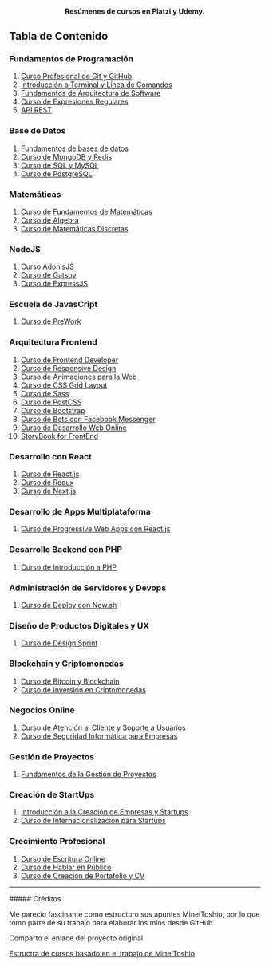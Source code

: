 <h4 align="center">Resúmenes de cursos en Platzi y Udemy.</h4>

## Tabla de Contenido

### Fundamentos de Programación
1. [Curso Profesional de Git y GitHub](Curso%20Profesional%20de%20Git%20y%20GitHub/README.md#curso-profesional-de-git-y-github)
2. [Introducción a Terminal y Línea de Comandos](Introducción%20a%20Terminal%20y%20Línea%20de%20Comandos/README.md#introducción-a-terminal-y-línea-de-comandos)
3. [Fundamentos de Arquitectura de Software](Fundamentos%20de%20Arquitectura%20de%20Software/README.md#fundamentos-de-arquitectura-de-software)
4. [Curso de Expresiones Regulares](Curso%20de%20Expresiones%20Regulares/README.md#Curso-de-Expresiones-Regulares) 
5. [API REST](Curso%20de%20API%20Rest/README.md)

### Base de Datos
1. [Fundamentos de bases de datos](Fundamentos%20de%20Bases%20de%20Datos/README.md)
2. [Curso de MongoDB y Redis](Curso%20de%20MongoDB%20y%20Redis/README.md#curso-de-mongodb-y-redis)
3. [Curso de SQL y MySQL](Curso%20de%20SQL%20y%20MySQL/README.md)
4. [Curso de PostgreSQL](Curso%20de%20PostgreSQL/README.md)

### Matemáticas
1. [Curso de Fundamentos de Matemáticas](Curso%20de%20Fundamentos%20de%20Matemáticas/README.md)
2. [Curso de Algebra](Curso%20de%20Algebra/README.md)
3. [Curso de Matemáticas Discretas](Curso%20de%20MD/README.md)

### NodeJS
1. [Curso AdonisJS](Curso%20de%20AdonisJS/README.md#%20Curso%20de%20AdonisJS)
2. [Curso de Gatsby](Curso%20de%20GatsbyJS/README.md#%20Curso%20de%20GatsbyJS)
3. [Curso de ExpressJS](Curso%20de%20ExpressJS/README.md)
   
### Escuela de JavasCript
1. [Curso de PreWork](Curso%20de%20PreWork/README.md#%20Curso%20de%20PreWork)

### Arquitectura Frontend
1. [Curso de Frontend Developer](Curso%20de%20Frontend%20Developer/README.md)
2. [Curso de Responsive Design](Curso%20de%20Responsive%20Design/README.md#curso-de-responsive-design)
3. [Curso de Animaciones para la Web](Curso%20de%20Animaciones%20para%20la%20Web/README.md#curso-de-animaciones-para-la-web)
4. [Curso de CSS Grid Layout](Curso%20de%20CSS%20Grid%20Layout/README.md#curso-de-css-grid-layout)
5. [Curso de Sass](Curso%20de%20Sass/README.md#curso-de-sass)
6. [Curso de PostCSS](Curso%20de%20PostCSS/README.md#curso-de-postcss)
7. [Curso de Bootstrap](Curso%20de%20Bootstrap/README.md#curso-de-bootstrap)
8. [Curso de Bots con Facebook Messenger](Curso%20de%20Bots%20con%20Facebook%20Messenger/README.md#curso-de-bots-con-facebook-messenger)
9. [Curso de Desarrollo Web Online](Curso%20de%20Desarrollo%20Web%20Online/README.md#curso-de-desarrollo-web-online)
10. [StoryBook for FrontEnd](Curso%20de%20StoryBook/README.md)

### Desarrollo con React
1. [Curso de React.js](Curso%20de%20React.js/README.md#curso-de-reactjs)
2. [Curso de Redux](Curso%20de%20Redux/README.md#curso-de-redux)
3. [Curso de Next.js](Curso%20de%20Next.js/README.md#curso-de-nextjs)

### Desarrollo de Apps Multiplataforma
1. [Curso de Progressive Web Apps con React.js](Curso%20de%20Progressive%20Web%20Apps%20con%20React.js/README.md#curso-de-progressive-web-apps-con-reactjs)

### Desarrollo Backend con PHP
1. [Curso de Introducción a PHP](Curso%20de%20Introducción%20a%20PHP/README.md#curso-de-introducción-a-php)

### Administración de Servidores y Devops
1. [Curso de Deploy con Now.sh](Curso%20de%20Deploy%20con%20Now.sh/README.md#curso-de-deploy-con-nowsh)

### Diseño de Productos Digitales y UX
1. [Curso de Design Sprint](Curso%20de%20Design%20Sprint/README.md#curso-de-design-sprint)

### Blockchain y Criptomonedas
1. [Curso de Bitcoin y Blockchain](Curso%20de%20Bitcoin%20y%20Blockchain/README.md#curso-de-bitcoin-y-blockchain)
2. [Curso de Inversión en Criptomonedas](Curso%20de%20Inversión%20en%20Criptomonedas/README.md#curso-de-inversión-en-criptomonedas)

### Negocios Online
1. [Curso de Atención al Cliente y Soporte a Usuarios](Curso%20de%20Atención%20al%20Cliente%20y%20Soporte%20a%20Usuarios/README.md#curso-de-atención-al-cliente-y-soporte-a-usuarios)
2. [Curso de Seguridad Informática para Empresas](Curso%20de%20Seguridad%20Informática%20para%20Empresas/README.md#curso-de-seguridad-informática-para-empresas)

### Gestión de Proyectos
1. [Fundamentos de la Gestión de Proyectos](Fundamentos%20de%20la%20Gestión%20de%20Proyectos/README.md#fundamentos-de-la-gestión-de-proyectos)

### Creación de StartUps
1. [Introducción a la Creación de Empresas y Startups](Introducción%20a%20la%20Creación%20de%20Empresas%20y%20Startups/README.md#introducción-a-la-creación-de-empresas-y-startups)
2. [Curso de Internacionalización para Startups](Curso%20de%20Internacionalización%20para%20Startups/README.md#curso-de-internacionalización-para-startups)

### Crecimiento Profesional
1. [Curso de Escritura Online](Curso%20de%20Escritura%20Online/README.md#curso-de-escritura-online)
2. [Curso de Hablar en Público](Curso%20de%20Hablar%20en%20Público/README.md#curso-de-hablar-en-público)
3. [Curso de Creación de Portafolio y CV](Curso%20de%20Creacion%20de%20Portafolio%20y%20CV/README.md) 


<hr>
##### Créditos
<p>Me parecio fascinante como estructuro sus apuntes MineiToshio, por lo que tomo parte de su trabajo para elaborar los mios desde GitHub</p>
<p>Comparto el enlace del proyecto original.</p>
<a href="https://github.com/MineiToshio/CursosPlatzi" target="_blank">Estructra de cursos basado en el trabajo de MineiToshio</a>